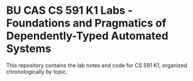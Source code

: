 # BU CAS CS 591 K1 Labs - Foundations and Pragmatics of Dependently-Typed Automated Systems
This repository contains the lab notes and code for CS 591 K1, organized chronologically by topic.
